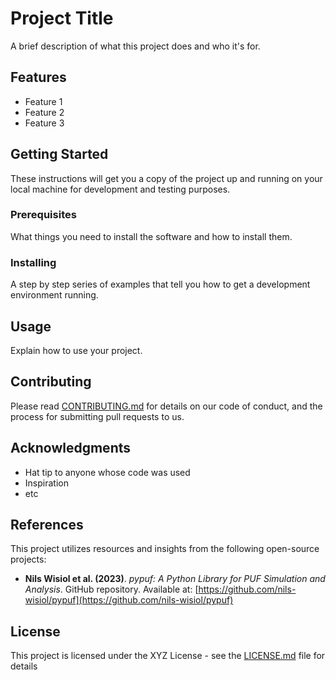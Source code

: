 # Project Title

A brief description of what this project does and who it's for.

## Features

- Feature 1
- Feature 2
- Feature 3

## Getting Started

These instructions will get you a copy of the project up and running on your local machine for development and testing purposes.

### Prerequisites

What things you need to install the software and how to install them.


### Installing

A step by step series of examples that tell you how to get a development environment running.


## Usage

Explain how to use your project.

## Contributing

Please read [CONTRIBUTING.md](#) for details on our code of conduct, and the process for submitting pull requests to us.

## Acknowledgments

- Hat tip to anyone whose code was used
- Inspiration
- etc

## References

This project utilizes resources and insights from the following open-source projects:

- **Nils Wisiol et al. (2023)**. *pypuf: A Python Library for PUF Simulation and Analysis*. GitHub repository. Available at: [https://github.com/nils-wisiol/pypuf](https://github.com/nils-wisiol/pypuf)

## License

This project is licensed under the XYZ License - see the [LICENSE.md](LICENSE.md) file for details

